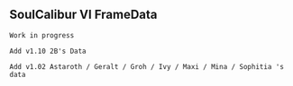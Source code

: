 ## SoulCalibur VI FrameData

`Work in progress`


`Add v1.10 2B's Data`


`Add v1.02 Astaroth / Geralt / Groh / Ivy / Maxi / Mina / Sophitia 's data`
